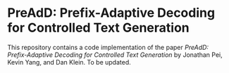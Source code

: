 # PreAdD: Prefix-Adaptive Decoding for Controlled Text Generation

This repository contains a code implementation of the paper *PreAdD: Prefix-Adaptive Decoding for Controlled Text Generation* by Jonathan Pei, Kevin Yang, and Dan Klein. To be updated.
